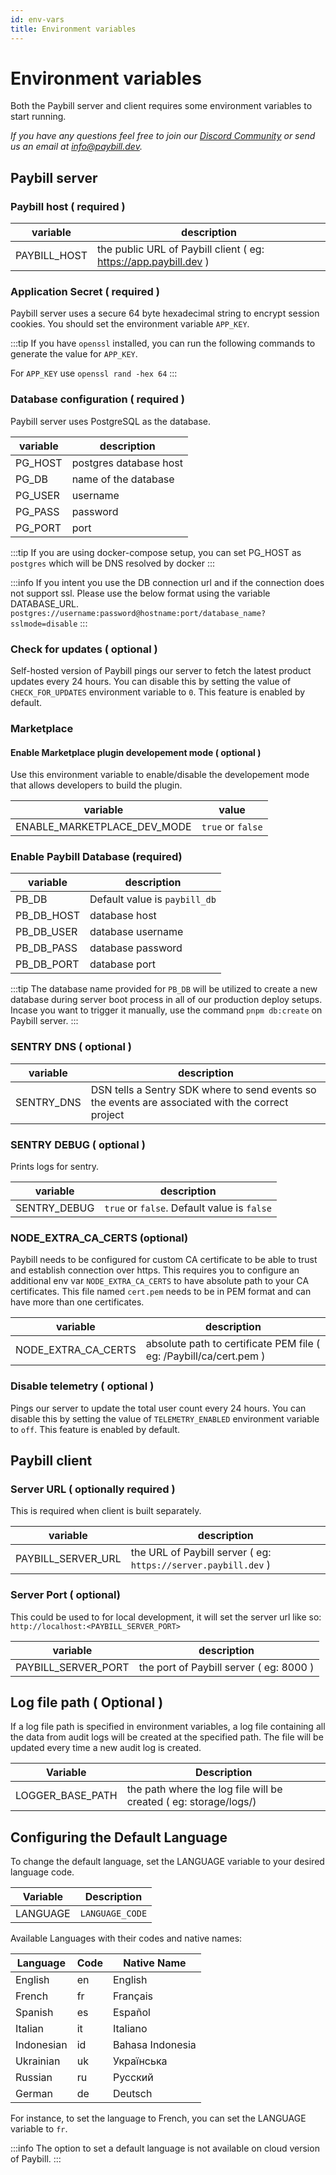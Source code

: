 ```yaml
---
id: env-vars
title: Environment variables
---
```


# Environment variables

Both the Paybill server and client requires some environment variables to start running.

_If you have any questions feel free to join our [Discord Community](https://discord.gg/v9rYchap) or send us an email at info@paybill.dev._

## Paybill server

### Paybill host ( required )

| variable     | description                                                      |
| ------------ | ---------------------------------------------------------------- |
| PAYBILL_HOST | the public URL of Paybill client ( eg: https://app.paybill.dev ) |

### Application Secret ( required )

Paybill server uses a secure 64 byte hexadecimal string to encrypt session cookies. You should set the environment variable `APP_KEY`.

:::tip
If you have `openssl` installed, you can run the following commands to generate the value for `APP_KEY`.

For `APP_KEY` use `openssl rand -hex 64`
:::

### Database configuration ( required )

Paybill server uses PostgreSQL as the database.

| variable | description            |
| -------- | ---------------------- |
| PG_HOST  | postgres database host |
| PG_DB    | name of the database   |
| PG_USER  | username               |
| PG_PASS  | password               |
| PG_PORT  | port                   |

:::tip
If you are using docker-compose setup, you can set PG_HOST as `postgres` which will be DNS resolved by docker
:::

:::info
If you intent you use the DB connection url and if the connection does not support ssl. Please use the below format using the variable DATABASE_URL.
`postgres://username:password@hostname:port/database_name?sslmode=disable`
:::

### Check for updates ( optional )

Self-hosted version of Paybill pings our server to fetch the latest product updates every 24 hours. You can disable this by setting the value of `CHECK_FOR_UPDATES` environment variable to `0`. This feature is enabled by default.

### Marketplace

#### Enable Marketplace plugin developement mode ( optional )

Use this environment variable to enable/disable the developement mode that allows developers to build the plugin.

| variable                    | value             |
| --------------------------- | ----------------- |
| ENABLE_MARKETPLACE_DEV_MODE | `true` or `false` |

### Enable Paybill Database (required)

| variable            | description                                  |
| ------------------- | -------------------------------------------- |
| PB_DB          | Default value is `paybill_db`                |
| PB_DB_HOST     | database host                                |
| PB_DB_USER     | database username                            |
| PB_DB_PASS     | database password                            |
| PB_DB_PORT     | database port                                |

:::tip
The database name provided for `PB_DB` will be utilized to create a new database during server boot process in all of our production deploy setups.
Incase you want to trigger it manually, use the command `pnpm db:create` on Paybill server.
:::

### SENTRY DNS ( optional )

| variable   | description                                                                                       |
| ---------- | ------------------------------------------------------------------------------------------------- |
| SENTRY_DNS | DSN tells a Sentry SDK where to send events so the events are associated with the correct project |

### SENTRY DEBUG ( optional )

Prints logs for sentry.

| variable     | description                                 |
| ------------ | ------------------------------------------- |
| SENTRY_DEBUG | `true` or `false`. Default value is `false` |

### NODE_EXTRA_CA_CERTS (optional)

Paybill needs to be configured for custom CA certificate to be able to trust and establish connection over https. This requires you to configure an additional env var `NODE_EXTRA_CA_CERTS` to have absolute path to your CA certificates. This file named `cert.pem` needs to be in PEM format and can have more than one certificates.

| variable            | description                                                        |
| ------------------- | ------------------------------------------------------------------ |
| NODE_EXTRA_CA_CERTS | absolute path to certificate PEM file ( eg: /Paybill/ca/cert.pem ) |

### Disable telemetry ( optional )

Pings our server to update the total user count every 24 hours. You can disable this by setting the value of `TELEMETRY_ENABLED` environment variable to `off`. This feature is enabled by default.

## Paybill client

### Server URL ( optionally required )

This is required when client is built separately.

| variable           | description                                                    |
| ------------------ | -------------------------------------------------------------- |
| PAYBILL_SERVER_URL | the URL of Paybill server ( eg: `https://server.paybill.dev` ) |

### Server Port ( optional)

This could be used to for local development, it will set the server url like so: `http://localhost:<PAYBILL_SERVER_PORT>`

| variable            | description                             |
| ------------------- | --------------------------------------- |
| PAYBILL_SERVER_PORT | the port of Paybill server ( eg: 8000 ) |

## Log file path ( Optional )

If a log file path is specified in environment variables, a log file containing all the data from audit logs will be created at the specified path. The file will be updated every time a new audit log is created.

| Variable      | Description                                                                      |
| ------------- | -------------------------------------------------------------------------------- |
| LOGGER_BASE_PATH | the path where the log file will be created ( eg: storage/logs/) |

## Configuring the Default Language

To change the default language, set the LANGUAGE variable to your desired language code.

| Variable | Description     |
| -------- | --------------- |
| LANGUAGE | `LANGUAGE_CODE` |

Available Languages with their codes and native names:

| Language   | Code | Native Name      |
| ---------- | ---- | ---------------- |
| English    | en   | English          |
| French     | fr   | Français         |
| Spanish    | es   | Español          |
| Italian    | it   | Italiano         |
| Indonesian | id   | Bahasa Indonesia |
| Ukrainian  | uk   | Українська       |
| Russian    | ru   | Русский          |
| German     | de   | Deutsch          |

For instance, to set the language to French, you can set the LANGUAGE variable to `fr`.

:::info
The option to set a default language is not available on cloud version of Paybill.
:::